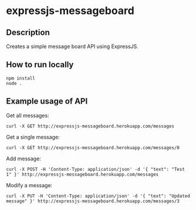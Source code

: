 # expressjs-messageboard

## Description
Creates a simple message board API using ExpressJS.

## How to run locally

    npm install
    node .

## Example usage of API
Get all messages:

    curl -X GET http://expressjs-messageboard.herokuapp.com/messages

Get a single message:

    curl -X GET http://expressjs-messageboard.herokuapp.com/messages/0

Add message:

    curl -X POST -H 'Content-Type: application/json' -d '{ "text": "Test 1" }' http://expressjs-messageboard.herokuapp.com/messages

Modify a message:

    curl -X PUT -H 'Content-Type: application/json' -d '{ "text": "Updated message" }' http://expressjs-messageboard.herokuapp.com/messages/3
